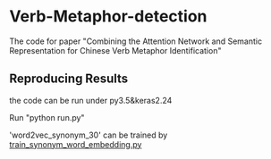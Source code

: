 # **Verb-Metaphor-detection**

The code for paper "Combining the Attention Network and Semantic Representation for Chinese Verb Metaphor Identification"

## Reproducing Results

the code can be run under py3.5&keras2.24

Run "python run.py"


'word2vec_synonym_30' can be trained by [train_synonym_word_embedding.py](https://github.com/Xikai-Liu/Verb-Metaphor-detection/blob/master/train_synonym_word_embedding.py)
